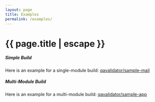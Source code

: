 ```yaml
---
layout: page
title: Examples
permalink: /examples/
---
```


<h1 class="page-title">{{ page.title | escape }}</h1>

<div class="section">
    <h5>Simple Build</h5> 

Here is an example for a single-module build: <a href="https://github.com/qavalidator/sample-mail">qavalidator/sample-mail</a>
</div>
<div class="divider"></div>

<div class="section">
    <h5>Multi-Module Build</h5> 

Here is an example for a multi-module build: <a href="https://github.com/qavalidator/sample-app">qavalidator/sample-app</a>

</div>
<div class="divider"></div>
